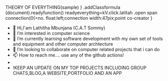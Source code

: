  THEORY OF EVERYTHING(sample)
}
 .addClassformula
     (document).readyfunction()
      readyeverything=kV.click.latitah
      .open span connection(0(=no.
      float:left;connection
      width:47pix;point co-creator
}
- 👋 Hi,I'am Lathitha Mbunjana (C.A.T Sommy)
- 👀 I’m interested in computer science
- 🌱 I’m currently learning software development with my own set of tools and equipment and   other computer archtecture
- 💞️ I’m looking to collaborate on computer related projects that i can do 
- 📫 How to reach me.... use any of the github actions!
- 
- !KEEP AN UPDATE ON MY TOP PROJECTS INCLUDING GROUP CHATS,BLOG,A WEBSITE,PORTFOLIO AND AN APP 
<!---
lathitha-dev/lathitha-dev is a ✨ special ✨ repository because its `README.md` (this file) appears on your GitHub profile.
You can click the Preview link to take a look at your changes.
--->
